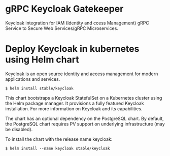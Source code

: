 # gRPC Keycloak Gatekeeper
Keycloak integration for IAM (Identity and ccess Management) gRPC Service to Secure Web Services/gRPC Microservices.

# Deploy Keycloak in kubernetes using Helm chart
Keycloak is an open source identity and access management for modern applications and services.

```
$ helm install stable/keycloak
```

This chart bootstraps a Keycloak StatefulSet on a Kubernetes cluster using the Helm package manager. It provisions a fully featured Keycloak installation. For more information on Keycloak and its capabilities.

The chart has an optional dependency on the PostgreSQL chart. By default, the PostgreSQL chart requires PV support on underlying infrastructure (may be disabled).

To install the chart with the release name keycloak:
```
$ helm install --name keycloak stable/keycloak
```
